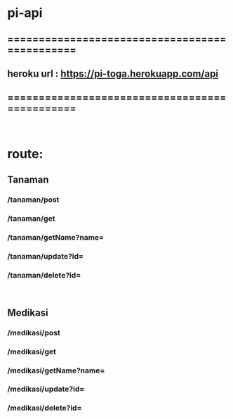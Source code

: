 # pi-api

## ==============================================

## heroku url : https://pi-toga.herokuapp.com/api

## ==============================================

<br />

# route:

## Tanaman

### /tanaman/post

### /tanaman/get

### /tanaman/getName?name=

### /tanaman/update?id=

### /tanaman/delete?id=

<br />

## Medikasi

### /medikasi/post

### /medikasi/get

### /medikasi/getName?name=

### /medikasi/update?id=

### /medikasi/delete?id=
